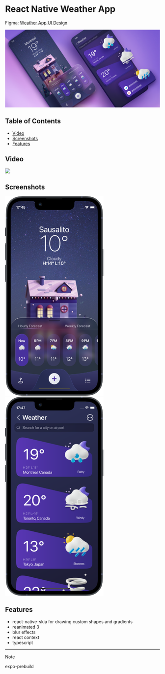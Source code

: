 # React Native Weather App

Figma: [Weather App UI Design](https://www.figma.com/community/file/1100826294536456295/weather-app-ui-design)

![An old rock in the desert](./readme-assets/preview.png)

## Table of Contents

- [Video](#video)
- [Screenshots](#screenshots)
- [Features](#features)

## Video

[<img src="https://i.vimeocdn.com/video/1798511076-4c2703133b2201a669d2c91f1fd0748c99d9ead1b6b2626e0674b1e29d7f77c0-d?mw=400&mh=866&q=70" width="320">](https://vimeo.com/912956417?share=copy#t=0)

## Screenshots

<p float="left">
  <img src="./readme-assets/fr1.png" width="320" style="margin-right: 16px"/>
  <img src="./readme-assets/fr2.png" width="320" />
</p>

## Features

- react-native-skia for drawing custom shapes and gradients
- reanimated 3
- blur effects
- react context
- typescript

---

> [!NOTE]  
> expo-prebuild
